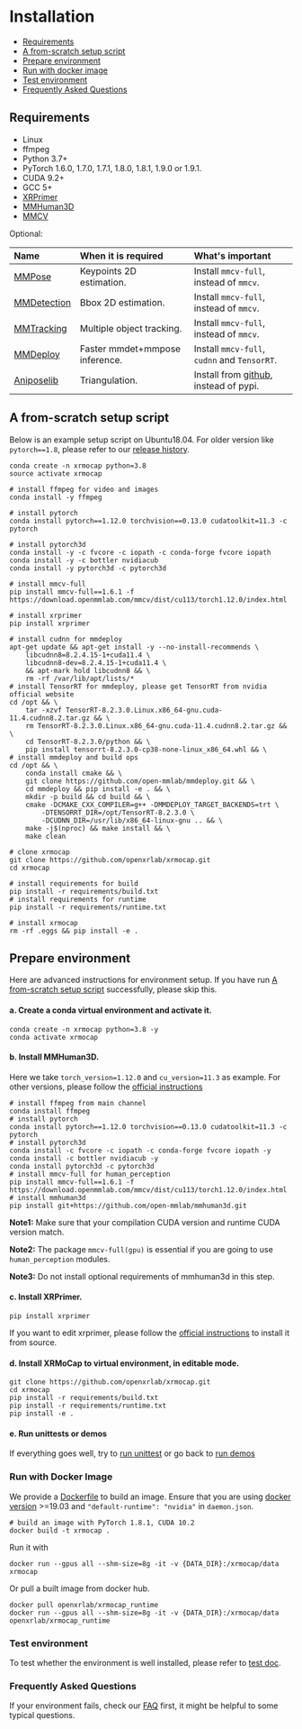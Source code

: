 # Installation

- [Requirements](#requirements)
- [A from-scratch setup script](#a-from-scratch-setup-script)
- [Prepare environment](#prepare-environment)
- [Run with docker image](#run-with-docker-image)
- [Test environment](#test-environment)
- [Frequently Asked Questions](#frequently-asked-questions)

## Requirements

- Linux
- ffmpeg
- Python 3.7+
- PyTorch 1.6.0, 1.7.0, 1.7.1, 1.8.0, 1.8.1, 1.9.0 or 1.9.1.
- CUDA 9.2+
- GCC 5+
- [XRPrimer](https://github.com/openxrlab/xrprimer)
- [MMHuman3D](https://github.com/open-mmlab/mmhuman3d)
- [MMCV](https://github.com/open-mmlab/mmcv)

Optional:

| Name                                                     | When it is required            | What's important                                             |
| :------------------------------------------------------- | :----------------------------- | :----------------------------------------------------------- |
| [MMPose](https://github.com/open-mmlab/mmpose)           | Keypoints 2D estimation.       | Install `mmcv-full`, instead of `mmcv`.                      |
| [MMDetection](https://github.com/open-mmlab/mmdetection) | Bbox 2D estimation.            | Install `mmcv-full`, instead of `mmcv`.                      |
| [MMTracking](https://github.com/open-mmlab/mmtracking)   | Multiple object tracking.      | Install `mmcv-full`, instead of `mmcv`.                      |
| [MMDeploy](https://github.com/open-mmlab/mmdeploy)       | Faster mmdet+mmpose inference. | Install `mmcv-full`, `cudnn` and `TensorRT`.                 |
| [Aniposelib](https://github.com/google/aistplusplus_api) | Triangulation.                 | Install from [github](https://github.com/liruilong940607/aniposelib), instead of pypi. |

## A from-scratch setup script

Below is an example setup script on Ubuntu18.04. For older version like `pytorch==1.8`, please refer to our [release history](https://github.com/openxrlab/xrmocap/blob/v0.7.0/docs/en/installation.md).

```shell
conda create -n xrmocap python=3.8
source activate xrmocap

# install ffmpeg for video and images
conda install -y ffmpeg

# install pytorch
conda install pytorch==1.12.0 torchvision==0.13.0 cudatoolkit=11.3 -c pytorch

# install pytorch3d
conda install -y -c fvcore -c iopath -c conda-forge fvcore iopath
conda install -y -c bottler nvidiacub
conda install -y pytorch3d -c pytorch3d

# install mmcv-full
pip install mmcv-full==1.6.1 -f https://download.openmmlab.com/mmcv/dist/cu113/torch1.12.0/index.html

# install xrprimer
pip install xrprimer

# install cudnn for mmdeploy
apt-get update && apt-get install -y --no-install-recommends \
    libcudnn8=8.2.4.15-1+cuda11.4 \
    libcudnn8-dev=8.2.4.15-1+cuda11.4 \
    && apt-mark hold libcudnn8 && \
    rm -rf /var/lib/apt/lists/*
# install TensorRT for mmdeploy, please get TensorRT from nvidia official website
cd /opt && \
    tar -xzvf TensorRT-8.2.3.0.Linux.x86_64-gnu.cuda-11.4.cudnn8.2.tar.gz && \
    rm TensorRT-8.2.3.0.Linux.x86_64-gnu.cuda-11.4.cudnn8.2.tar.gz && \
    cd TensorRT-8.2.3.0/python && \
    pip install tensorrt-8.2.3.0-cp38-none-linux_x86_64.whl && \
# install mmdeploy and build ops
cd /opt && \
	conda install cmake && \
    git clone https://github.com/open-mmlab/mmdeploy.git && \
    cd mmdeploy && pip install -e . && \
    mkdir -p build && cd build && \
    cmake -DCMAKE_CXX_COMPILER=g++ -DMMDEPLOY_TARGET_BACKENDS=trt \
        -DTENSORRT_DIR=/opt/TensorRT-8.2.3.0 \
        -DCUDNN_DIR=/usr/lib/x86_64-linux-gnu .. && \
    make -j$(nproc) && make install && \
    make clean

# clone xrmocap
git clone https://github.com/openxrlab/xrmocap.git
cd xrmocap

# install requirements for build
pip install -r requirements/build.txt
# install requirements for runtime
pip install -r requirements/runtime.txt

# install xrmocap
rm -rf .eggs && pip install -e .
```

## Prepare environment

Here are advanced instructions for environment setup. If you have run [A from-scratch setup script](#a-from-scratch-setup-script) successfully, please skip this.

#### a. Create a conda virtual environment and activate it.

```shell
conda create -n xrmocap python=3.8 -y
conda activate xrmocap
```

#### b. Install MMHuman3D.

Here we take `torch_version=1.12.0` and `cu_version=11.3` as example. For other versions, please follow the [official instructions](https://github.com/open-mmlab/mmhuman3d/blob/main/docs/install.md)

```shell
# install ffmpeg from main channel
conda install ffmpeg
# install pytorch
conda install pytorch==1.12.0 torchvision==0.13.0 cudatoolkit=11.3 -c pytorch
# install pytorch3d
conda install -c fvcore -c iopath -c conda-forge fvcore iopath -y
conda install -c bottler nvidiacub -y
conda install pytorch3d -c pytorch3d
# install mmcv-full for human_perception
pip install mmcv-full==1.6.1 -f https://download.openmmlab.com/mmcv/dist/cu113/torch1.12.0/index.html
# install mmhuman3d
pip install git+https://github.com/open-mmlab/mmhuman3d.git
```

**Note1:** Make sure that your compilation CUDA version and runtime CUDA version match.

**Note2:** The package `mmcv-full(gpu)` is essential if you are going to use `human_perception` modules.

**Note3:** Do not install optional requirements of mmhuman3d in this step.

#### c. Install XRPrimer.

```shell
pip install xrprimer
```

If you want to edit xrprimer, please follow the [official instructions](https://github.com/openxrlab/xrprimer/) to install it from source.

#### d. Install XRMoCap to virtual environment,  in editable mode.

```shell
git clone https://github.com/openxrlab/xrmocap.git
cd xrmocap
pip install -r requirements/build.txt
pip install -r requirements/runtime.txt
pip install -e .
```

#### e. Run unittests or demos

If everything goes well, try to [run unittest](#test-environment) or go back to [run demos](./getting_started.md#inference)

### Run with Docker Image

We provide a [Dockerfile](../../Dockerfile) to build an image. Ensure that you are using [docker version](https://docs.docker.com/engine/install/) >=19.03 and `"default-runtime": "nvidia"` in `daemon.json`.

```shell
# build an image with PyTorch 1.8.1, CUDA 10.2
docker build -t xrmocap .
```

Run it with

```shell
docker run --gpus all --shm-size=8g -it -v {DATA_DIR}:/xrmocap/data xrmocap
```

Or pull a built image from docker hub.

```shell
docker pull openxrlab/xrmocap_runtime
docker run --gpus all --shm-size=8g -it -v {DATA_DIR}:/xrmocap/data openxrlab/xrmocap_runtime
```

### Test environment

To test whether the environment is well installed, please refer to [test doc](./test.md).

### Frequently Asked Questions

If your environment fails, check our [FAQ](./faq.md) first, it might be helpful to some typical questions.
